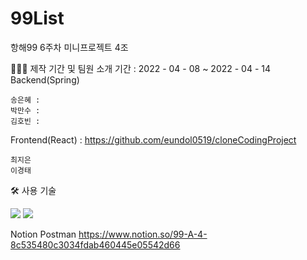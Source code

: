 # 99List
항해99 6주차 미니프로젝트 4조

🧑🏻‍💻 제작 기간 및 팀원 소개
기간 : 2022 - 04 - 08 ~ 2022 - 04 - 14
Backend(Spring)

    송은혜 : 
    박만수 : 
    김호빈 : 

Frontend(React) : https://github.com/eundol0519/cloneCodingProject

    최지은
    이경태

🛠 사용 기술


<img src="https://img.shields.io/badge/SpringBoot-6DB33F?style=for-the-badge&logo=SpringBoot&logoColor=white">

<img src="https://img.shields.io/badge/GitHub-181717?style=for-the-badge&logo=GitHub&logoColor=white">

Notion Postman
https://www.notion.so/99-A-4-8c535480c3034fdab460445e05542d66
